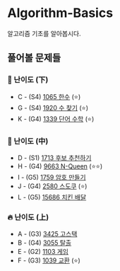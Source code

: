 # Algorithm-Basics
알고리즘 기초를 알아봅시다.
## 풀어볼 문제들

### :watermelon: 난이도 (下)
+ C - (S4) [1065 한수](https://www.acmicpc.net/problem/1065) (:star:)
+ G - (S4) [1920 수 찾기](https://www.acmicpc.net/problem/1920) (:star:)
+ K - (G4) [1339 단어 수학](https://www.acmicpc.net/problem/1339) (:star:)

### :evergreen_tree: 난이도 (中)
+ D - (S1) [1713 후보 추천하기](https://www.acmicpc.net/problem/1713)
+ H - (G4) [9663 N-Queen](https://www.acmicpc.net/problem/9663) (:star::star:)
+ I - (G5) [1759 암호 만들기](https://www.acmicpc.net/problem/1759)
+ J - (G4) [2580 스도쿠](https://www.acmicpc.net/problem/2580) (:star:)
+ L - (G5) [15686 치킨 배달](https://www.acmicpc.net/problem/15686) 

### :fire: 난이도 (上)
+ A - (G3) [3425 고스택](https://www.acmicpc.net/problem/3425)
+ B - (G4) [3055 탈출](https://www.acmicpc.net/problem/3055)
+ E - (G2) [1103 게임](https://www.acmicpc.net/problem/1103)
+ F - (G3) [1039 교환](https://www.acmicpc.net/problem/1039) (:star:)

